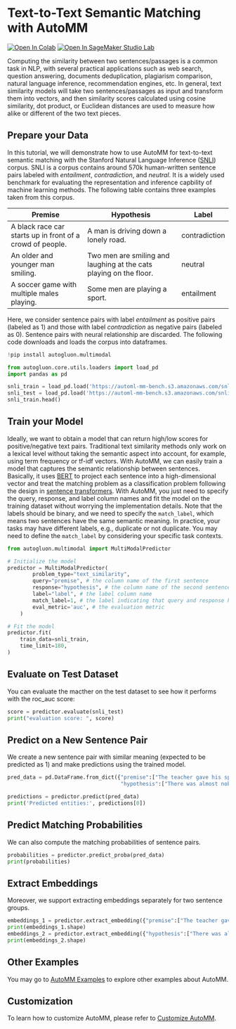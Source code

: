 # Text-to-Text Semantic Matching with AutoMM 

[![Open In Colab](https://colab.research.google.com/assets/colab-badge.svg)](https://colab.research.google.com/github/autogluon/autogluon/blob/master/docs/tutorials/multimodal/semantic_matching/text2text_matching.ipynb)
[![Open In SageMaker Studio Lab](https://studiolab.sagemaker.aws/studiolab.svg)](https://studiolab.sagemaker.aws/import/github/autogluon/autogluon/blob/master/docs/tutorials/multimodal/semantic_matching/text2text_matching.ipynb)



Computing the similarity between two sentences/passages is a common task in NLP, with several practical applications such as web search, question answering, documents deduplication, plagiarism comparison, natural language inference, recommendation engines, etc. In general, text similarity models will take two sentences/passages as input and transform them into vectors, and then similarity scores calculated using cosine similarity, dot product, or Euclidean distances are used to measure how alike or different of the two text pieces. 

## Prepare your Data
In this tutorial, we will demonstrate how to use AutoMM for text-to-text semantic matching with the Stanford Natural Language Inference ([SNLI](https://nlp.stanford.edu/projects/snli/)) corpus. SNLI is a corpus contains around 570k human-written sentence pairs labeled with *entailment*, *contradiction*, and *neutral*. It is a widely used benchmark for evaluating the representation and inference capbility of machine learning methods. The following table contains three examples taken from this corpus.

| Premise                                                   | Hypothesis                                                           | Label         |
|-----------------------------------------------------------|----------------------------------------------------------------------|---------------|
| A black race car starts up in front of a crowd of people. | A man is driving down a lonely road.                                 | contradiction |
|  An older and younger man smiling.                        | Two men are smiling and laughing at the cats playing on the   floor. | neutral       |
| A soccer game with multiple males playing.                | Some men are playing a sport.                                        | entailment    |

Here, we consider sentence pairs with label *entailment* as positive pairs (labeled as 1) and those with label *contradiction* as negative pairs (labeled as 0). Sentence pairs with neural relationship are discarded. The following code downloads and loads the corpus into dataframes.


```python
!pip install autogluon.multimodal

```


```python
from autogluon.core.utils.loaders import load_pd
import pandas as pd

snli_train = load_pd.load('https://automl-mm-bench.s3.amazonaws.com/snli/snli_train.csv', delimiter="|")
snli_test = load_pd.load('https://automl-mm-bench.s3.amazonaws.com/snli/snli_test.csv', delimiter="|")
snli_train.head()
```

## Train your Model

Ideally, we want to obtain a model that can return high/low scores for positive/negative text pairs. Traditional text similarity methods only work on a lexical level without taking the semantic aspect into account, for example, using term frequency or tf-idf vectors. With AutoMM, we can easily train a model that captures the semantic relationship between sentences. Basically, it uses [BERT](https://arxiv.org/abs/1810.04805) to project each sentence into a high-dimensional vector and treat the matching problem as a classification problem following the design in [sentence transformers](https://www.sbert.net/).
With AutoMM, you just need to specify the query, response, and label column names and fit the model on the training dataset without worrying the implementation details. Note that the labels should be binary, and we need to specify the `match_label`, which means two sentences have the same semantic meaning. In practice, your tasks may have different labels, e.g., duplicate or not duplicate. You may need to define the `match_label` by considering your specific task contexts.


```python
from autogluon.multimodal import MultiModalPredictor

# Initialize the model
predictor = MultiModalPredictor(
        problem_type="text_similarity",
        query="premise", # the column name of the first sentence
        response="hypothesis", # the column name of the second sentence
        label="label", # the label column name
        match_label=1, # the label indicating that query and response have the same semantic meanings.
        eval_metric='auc', # the evaluation metric
    )

# Fit the model
predictor.fit(
    train_data=snli_train,
    time_limit=180,
)
```

## Evaluate on Test Dataset
You can evaluate the macther on the test dataset to see how it performs with the roc_auc score:


```python
score = predictor.evaluate(snli_test)
print("evaluation score: ", score)
```

## Predict on a New Sentence Pair
We create a new sentence pair with similar meaning (expected to be predicted as $1$) and make predictions using the trained model.


```python
pred_data = pd.DataFrame.from_dict({"premise":["The teacher gave his speech to an empty room."], 
                                    "hypothesis":["There was almost nobody when the professor was talking."]})

predictions = predictor.predict(pred_data)
print('Predicted entities:', predictions[0])
```

## Predict Matching Probabilities
We can also compute the matching probabilities of sentence pairs.


```python
probabilities = predictor.predict_proba(pred_data)
print(probabilities)
```

## Extract Embeddings
Moreover, we support extracting embeddings separately for two sentence groups.


```python
embeddings_1 = predictor.extract_embedding({"premise":["The teacher gave his speech to an empty room."]})
print(embeddings_1.shape)
embeddings_2 = predictor.extract_embedding({"hypothesis":["There was almost nobody when the professor was talking."]})
print(embeddings_2.shape)
```

## Other Examples

You may go to [AutoMM Examples](https://github.com/autogluon/autogluon/tree/master/examples/automm) to explore other examples about AutoMM.


## Customization

To learn how to customize AutoMM, please refer to [Customize AutoMM](../advanced_topics/customization.ipynb).
